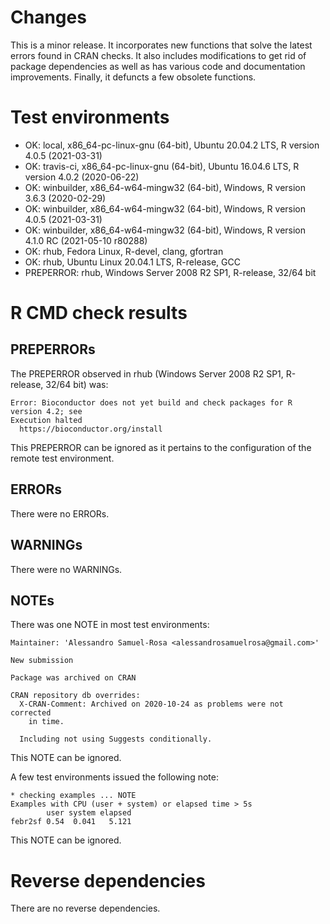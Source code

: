 # Changes

This is a minor release. It incorporates new functions that solve the latest errors found in CRAN
checks. It also includes modifications to get rid of package dependencies as well as has various
code and documentation improvements. Finally, it defuncts a few obsolete functions.

# Test environments

* OK: local, x86_64-pc-linux-gnu (64-bit), Ubuntu 20.04.2 LTS, R version 4.0.5 (2021-03-31)
* OK: travis-ci, x86_64-pc-linux-gnu (64-bit), Ubuntu 16.04.6 LTS, R version 4.0.2 (2020-06-22)
* OK: winbuilder, x86_64-w64-mingw32 (64-bit), Windows, R version 3.6.3 (2020-02-29)
* OK: winbuilder, x86_64-w64-mingw32 (64-bit), Windows, R version 4.0.5 (2021-03-31)
* OK: winbuilder, x86_64-w64-mingw32 (64-bit), Windows, R version 4.1.0 RC (2021-05-10 r80288)
* OK: rhub, Fedora Linux, R-devel, clang, gfortran
* OK: rhub, Ubuntu Linux 20.04.1 LTS, R-release, GCC
* PREPERROR: rhub, Windows Server 2008 R2 SP1, R-release, 32/64 bit

# R CMD check results

## PREPERRORs

The PREPERROR observed in rhub (Windows Server 2008 R2 SP1, R-release, 32/64 bit) was:

```
Error: Bioconductor does not yet build and check packages for R version 4.2; see
Execution halted
  https://bioconductor.org/install
```

This PREPERROR can be ignored as it pertains to the configuration of the remote test environment.

## ERRORs

There were no ERRORs.

## WARNINGs

There were no WARNINGs.

## NOTEs

There was one NOTE in most test environments:

```
Maintainer: 'Alessandro Samuel-Rosa <alessandrosamuelrosa@gmail.com>'

New submission

Package was archived on CRAN

CRAN repository db overrides:
  X-CRAN-Comment: Archived on 2020-10-24 as problems were not corrected
    in time.

  Including not using Suggests conditionally.
```

This NOTE can be ignored.

A few test environments issued the following note:

```
* checking examples ... NOTE
Examples with CPU (user + system) or elapsed time > 5s
        user system elapsed
febr2sf 0.54  0.041   5.121
```

This NOTE can be ignored.

# Reverse dependencies

There are no reverse dependencies.
